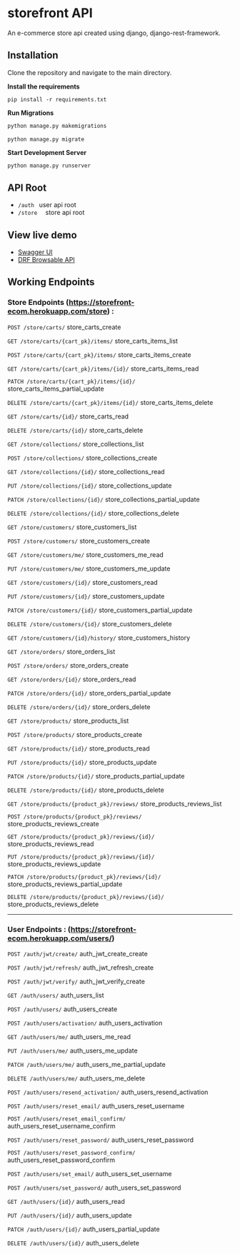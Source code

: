 # storefront API
An e-commerce store api created using django, django-rest-framework.

## Installation
Clone the repository and navigate to the main directory.

**Install the requirements**
```
pip install -r requirements.txt
```

**Run Migrations**
```python
python manage.py makemigrations
    
python manage.py migrate
```

**Start Development Server**
```
python manage.py runserver
```

## API Root
- ```/auth ``` user api root
- ```/store  ```  store api root

## View live demo
- [Swagger UI](https://storefront-ecom.herokuapp.com/)
- [DRF Browsable API](https://storefront-ecom.herokuapp.com/store/)

## Working Endpoints

### Store Endpoints (https://storefront-ecom.herokuapp.com/store) :

```POST /store​/carts​/```  store_carts_create

```GET /store​/carts​/{cart_pk}​/items​/``` store_carts_items_list

```POST ​/store​/carts​/{cart_pk}​/items​/```
store_carts_items_create

```GET ​/store​/carts​/{cart_pk}​/items​/{id}​/```
store_carts_items_read

```PATCH ​/store​/carts​/{cart_pk}​/items​/{id}​/```
store_carts_items_partial_update

```DELETE ​/store​/carts​/{cart_pk}​/items​/{id}​/```
store_carts_items_delete

```GET ​/store​/carts​/{id}​/```
store_carts_read

```DELETE ​/store​/carts​/{id}​/```
store_carts_delete

```GET ​/store​/collections​/```
store_collections_list

```POST ​/store​/collections​/```
store_collections_create

```GET ​/store​/collections​/{id}​/```
store_collections_read

```PUT ​/store​/collections​/{id}​/```
store_collections_update

```PATCH ​/store​/collections​/{id}​/```
store_collections_partial_update

```DELETE ​/store​/collections​/{id}​/```
store_collections_delete

```GET ​/store​/customers​/```
store_customers_list

```POST ​/store​/customers​/```
store_customers_create

```GET ​/store​/customers​/me​/```
store_customers_me_read

```PUT ​/store​/customers​/me​/```
store_customers_me_update

```GET ​/store​/customers​/{id}​/```
store_customers_read

```PUT ​/store​/customers​/{id}​/```
store_customers_update

```PATCH ​/store​/customers​/{id}​/```
store_customers_partial_update

```DELETE ​/store​/customers​/{id}​/```
store_customers_delete

```GET ​/store​/customers​/{id}​/history​/```
store_customers_history

```GET ​/store​/orders​/```
store_orders_list

```POST ​/store​/orders​/```
store_orders_create

```GET ​/store​/orders​/{id}​/```
store_orders_read

```PATCH ​/store​/orders​/{id}​/```
store_orders_partial_update

```DELETE ​/store​/orders​/{id}​/```
store_orders_delete

```GET ​/store​/products​/```
store_products_list

```POST ​/store​/products​/```
store_products_create

```GET ​/store​/products​/{id}​/```
store_products_read

```PUT ​/store​/products​/{id}​/```
store_products_update

```PATCH ​/store​/products​/{id}​/```
store_products_partial_update

```DELETE ​/store​/products​/{id}​/```
store_products_delete

```GET ​/store​/products​/{product_pk}​/reviews​/```
store_products_reviews_list

```POST ​/store​/products​/{product_pk}​/reviews​/```
store_products_reviews_create

```GET ​/store​/products​/{product_pk}​/reviews​/{id}​/```
store_products_reviews_read

```PUT ​/store​/products​/{product_pk}​/reviews​/{id}​/```
store_products_reviews_update

```PATCH ​/store​/products​/{product_pk}​/reviews​/{id}​/```
store_products_reviews_partial_update

```DELETE ​/store​/products​/{product_pk}​/reviews​/{id}​/```
store_products_reviews_delete
<hr>

### User Endpoints : (https://storefront-ecom.herokuapp.com/users/)

```POST ​/auth​/jwt​/create​/```
auth_jwt_create_create

```POST ​/auth​/jwt​/refresh​/```
auth_jwt_refresh_create

```POST ​/auth​/jwt​/verify​/```
auth_jwt_verify_create

```GET ​/auth​/users​/```
auth_users_list

```POST ​/auth​/users​/```
auth_users_create

```POST ​/auth​/users​/activation​/```
auth_users_activation

```GET ​/auth​/users​/me​/```
auth_users_me_read

```PUT ​/auth​/users​/me​/```
auth_users_me_update

```PATCH ​/auth​/users​/me​/```
auth_users_me_partial_update

```DELETE ​/auth​/users​/me​/```
auth_users_me_delete

```POST ​/auth​/users​/resend_activation​/```
auth_users_resend_activation

```POST ​/auth​/users​/reset_email​/```
auth_users_reset_username

```POST ​/auth​/users​/reset_email_confirm​/```
auth_users_reset_username_confirm

```POST ​/auth​/users​/reset_password​/```
auth_users_reset_password

```POST ​/auth​/users​/reset_password_confirm​/```
auth_users_reset_password_confirm

```POST ​/auth​/users​/set_email​/```
auth_users_set_username

```POST ​/auth​/users​/set_password​/```
auth_users_set_password

```GET ​/auth​/users​/{id}​/```
auth_users_read

```PUT ​/auth​/users​/{id}​/```
auth_users_update

```PATCH ​/auth​/users​/{id}​/```
auth_users_partial_update

```DELETE ​/auth​/users​/{id}​/```
auth_users_delete




